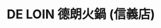 ---
title: "DE LOIN 德朗火鍋 (信義店)"
description: "DE LOIN 德朗火鍋 (信義店)"
layout: shop
keywords:
  - 美食競賽
  - 台灣美食
  - 美食精選
datePublished: "2025-06-30"
dateModified: "2025-07-05"
city: "台北市"
district: "信義區"
address: "110台北市信義區信義路五段18-1號"
phone: "0285097598"
geo: "25.032524366046605, 121.56351717062711"
google_map: "https://maps.app.goo.gl/WquLw6ErNFHXikz18"
footinder: ""
official: "https://hotpot.deloin.com.tw/"
award:
  - name: "500盤"
    year: "2024"
    entries:
      - dishes:
          - "美國牛小排套餐"

---
